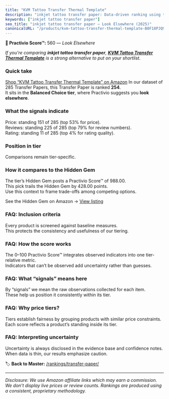 ```yaml
---
title: "KVM Tattoo Transfer Thermal Template"
description: "inkjet tattoo transfer paper: Data-driven ranking using the Practivio Score™. Positioned by quality, value, demand, findability, momentum."
keywords: ["inkjet tattoo transfer paper"]
seo_title: "inkjet tattoo transfer paper — Look Elsewhere (2025)"
canonicalURL: "/products/kvm-tattoo-transfer-thermal-template-B0F18PJQ9J/"
---
```


**🚫 Practivio Score™:** 560 — _Look Elsewhere_


*If you're comparing **inkjet tattoo transfer paper**, **[KVM Tattoo Transfer Thermal Template](https://www.amazon.com/dp/B0F18PJQ9J?tag=practivio-20)** is a strong alternative to put on your shortlist.*
### Quick take
[Shop “KVM Tattoo Transfer Thermal Template” on Amazon](https://www.amazon.com/dp/B0F18PJQ9J?tag=practivio-20)
In our dataset of 285 Transfer Papers, this Transfer Paper is ranked **254**.  
It sits in the **Balanced Choice tier**, where Practivio suggests you **look elsewhere**.

### What the signals indicate
Price: standing 151 of 285 (top 53% for price).  
Reviews: standing 225 of 285 (top 79% for review numbers).  
Rating: standing 11 of 285 (top 4% for rating quality).  

### Position in tier
Comparisons remain tier-specific.

### How it compares to the Hidden Gem
The tier’s Hidden Gem posts a Practivio Score™ of 988.00.  
This pick trails the Hidden Gem by 428.00 points.  
Use this context to frame trade-offs among competing options.  

See the Hidden Gem on Amazon → [View listing](https://www.amazon.com/dp/B073XRLZ6Z?tag=practivio-20)

### FAQ: Inclusion criteria
Every product is screened against baseline measures.  
This protects the consistency and usefulness of our tiering.

### FAQ: How the score works
The 0–100 Practivio Score™ integrates observed indicators into one tier-relative metric.  
Indicators that can’t be observed add uncertainty rather than guesses.

### FAQ: What “signals” means here
By “signals” we mean the raw observations collected for each item.  
These help us position it consistently within its tier.

### FAQ: Why price tiers?
Tiers establish fairness by grouping products with similar price constraints.  
Each score reflects a product’s standing inside its tier.

### FAQ: Interpreting uncertainty
Uncertainty is always disclosed in the evidence base and confidence notes.  
When data is thin, our results emphasize caution.


🏷️ **Back to Master:** [/rankings/transfer-paper/](/rankings/transfer-paper/)

---
_Disclosure: We use Amazon affiliate links which may earn a commission. We don’t display live prices or review counts. Rankings are produced using a consistent, proprietary methodology._
